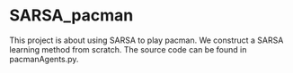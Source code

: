 # SARSA_pacman
This project is about using SARSA to play pacman. We construct a SARSA learning method from scratch.
The source code can be found in pacmanAgents.py.
